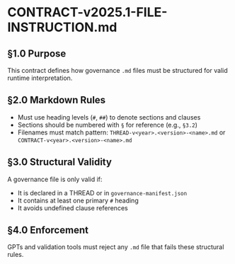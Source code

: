 # CONTRACT-v2025.1-FILE-INSTRUCTION.md

## §1.0 Purpose

This contract defines how governance `.md` files must be structured for valid runtime interpretation.

## §2.0 Markdown Rules

- Must use heading levels (`#`, `##`) to denote sections and clauses
- Sections should be numbered with `§` for reference (e.g., `§3.2`)
- Filenames must match pattern: `THREAD-v<year>.<version>-<name>.md` or `CONTRACT-v<year>.<version>-<name>.md`

## §3.0 Structural Validity

A governance file is only valid if:
- It is declared in a THREAD or in `governance-manifest.json`
- It contains at least one primary `#` heading
- It avoids undefined clause references

## §4.0 Enforcement

GPTs and validation tools must reject any `.md` file that fails these structural rules.

